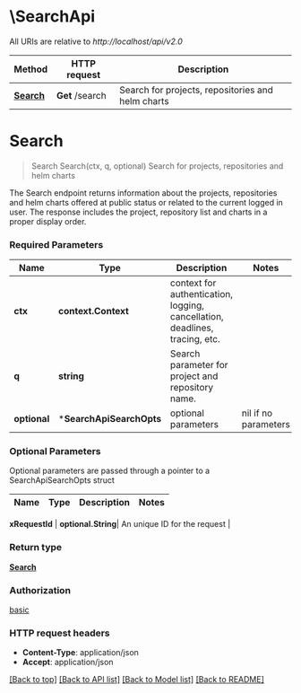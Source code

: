 # \SearchApi

All URIs are relative to *http://localhost/api/v2.0*

Method | HTTP request | Description
------------- | ------------- | -------------
[**Search**](SearchApi.md#Search) | **Get** /search | Search for projects, repositories and helm charts


# **Search**
> Search Search(ctx, q, optional)
Search for projects, repositories and helm charts

The Search endpoint returns information about the projects, repositories and helm charts offered at public status or related to the current logged in user. The response includes the project, repository list and charts in a proper display order.

### Required Parameters

Name | Type | Description  | Notes
------------- | ------------- | ------------- | -------------
 **ctx** | **context.Context** | context for authentication, logging, cancellation, deadlines, tracing, etc.
  **q** | **string**| Search parameter for project and repository name. | 
 **optional** | ***SearchApiSearchOpts** | optional parameters | nil if no parameters

### Optional Parameters
Optional parameters are passed through a pointer to a SearchApiSearchOpts struct

Name | Type | Description  | Notes
------------- | ------------- | ------------- | -------------

 **xRequestId** | **optional.String**| An unique ID for the request | 

### Return type

[**Search**](Search.md)

### Authorization

[basic](../README.md#basic)

### HTTP request headers

 - **Content-Type**: application/json
 - **Accept**: application/json

[[Back to top]](#) [[Back to API list]](../README.md#documentation-for-api-endpoints) [[Back to Model list]](../README.md#documentation-for-models) [[Back to README]](../README.md)

